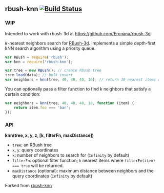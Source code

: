 ## rbush-knn [![Build Status](https://travis-ci.org/mourner/rbush-knn.svg?branch=master)](https://travis-ci.org/mourner/rbush-knn)

### WIP
Intended to work with rbush-3d at https://github.com/Eronana/rbush-3d

_k_-nearest neighbors search for [RBush-3d](https://github.com/Eronana/rbush-3d).
Implements a simple depth-first kNN search algorithm using a priority queue.

```js
var RBush = require('rbush');
var knn = require('rbush-knn');

var tree = new RBush(); // create RBush tree
tree.load(data); // bulk insert
var neighbors = knn(tree, 40, 40, 40, 10); // return 10 nearest items around point [40, 40, 40]
```

You can optionally pass a filter function to find k neighbors that satisfy a certain condition:

```js
var neighbors = knn(tree, 40, 40, 40, 10, function (item) {
    return item.foo === 'bar';
});
```

### API

**knn(tree, x, y, z, [k, filterFn, maxDistance])**

- `tree`: an RBush tree
- `x`, `y`: query coordinates
- `k`: number of neighbors to search for (`Infinity` by default)
- `filterFn`: optional filter function; `k` nearest items where `filterFn(item) === true` will be returned.
- `maxDistance` (optional): maximum distance between neighbors and the query coordinates (`Infinity` by default)


Forked from [rbush-knn](https://github.com/mourner/rbush-knn)
